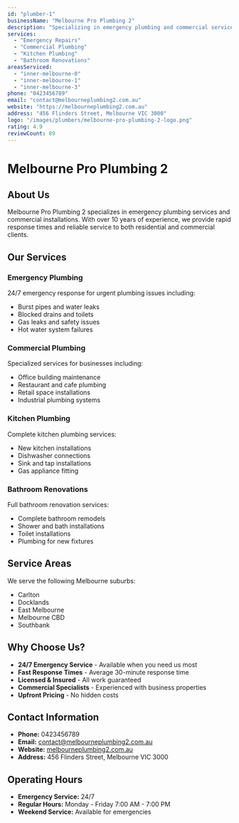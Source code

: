 ```yaml
---
id: "plumber-1"
businessName: "Melbourne Pro Plumbing 2"
description: "Specializing in emergency plumbing and commercial services across Melbourne. Fast response times and 24/7 availability."
services:
  - "Emergency Repairs"
  - "Commercial Plumbing"
  - "Kitchen Plumbing"
  - "Bathroom Renovations"
areasServiced:
  - "inner-melbourne-0"
  - "inner-melbourne-1"
  - "inner-melbourne-3"
phone: "0423456789"
email: "contact@melbourneplumbing2.com.au"
website: "https://melbourneplumbing2.com.au"
address: "456 Flinders Street, Melbourne VIC 3000"
logo: "/images/plumbers/melbourne-pro-plumbing-2-logo.png"
rating: 4.9
reviewCount: 89
---
```


# Melbourne Pro Plumbing 2

## About Us

Melbourne Pro Plumbing 2 specializes in emergency plumbing services and commercial installations. With over 10 years of experience, we provide rapid response times and reliable service to both residential and commercial clients.

## Our Services

### Emergency Plumbing
24/7 emergency response for urgent plumbing issues including:
- Burst pipes and water leaks
- Blocked drains and toilets
- Gas leaks and safety issues
- Hot water system failures

### Commercial Plumbing
Specialized services for businesses including:
- Office building maintenance
- Restaurant and cafe plumbing
- Retail space installations
- Industrial plumbing systems

### Kitchen Plumbing
Complete kitchen plumbing services:
- New kitchen installations
- Dishwasher connections
- Sink and tap installations
- Gas appliance fitting

### Bathroom Renovations
Full bathroom renovation services:
- Complete bathroom remodels
- Shower and bath installations
- Toilet installations
- Plumbing for new fixtures

## Service Areas

We serve the following Melbourne suburbs:
- Carlton
- Docklands
- East Melbourne
- Melbourne CBD
- Southbank

## Why Choose Us?

- **24/7 Emergency Service** - Available when you need us most
- **Fast Response Times** - Average 30-minute response time
- **Licensed & Insured** - All work guaranteed
- **Commercial Specialists** - Experienced with business properties
- **Upfront Pricing** - No hidden costs

## Contact Information

- **Phone:** 0423456789
- **Email:** contact@melbourneplumbing2.com.au
- **Website:** [melbourneplumbing2.com.au](https://melbourneplumbing2.com.au)
- **Address:** 456 Flinders Street, Melbourne VIC 3000

## Operating Hours

- **Emergency Service:** 24/7
- **Regular Hours:** Monday - Friday 7:00 AM - 7:00 PM
- **Weekend Service:** Available for emergencies 